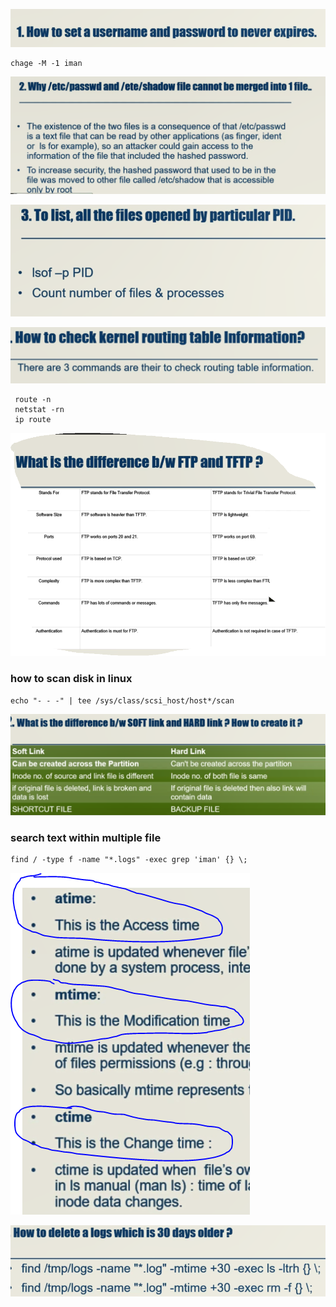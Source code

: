 ![Q.1](img/1.png)

```
chage -M -1 iman
```

![Q.2](img/2.png)


![Q.3](img/3.png)

![Q.4](img/4.png)
```
 route -n
 netstat -rn
 ip route
```

![Q.5](img/5.png)

### how to scan disk in linux

```
echo "- - -" | tee /sys/class/scsi_host/host*/scan

```

![Q.6](img/6.png)


### search text within multiple file

```
find / -type f -name "*.logs" -exec grep 'iman' {} \;

```

![Q.7](img/7.png)

![Q.8](img/8.png)


